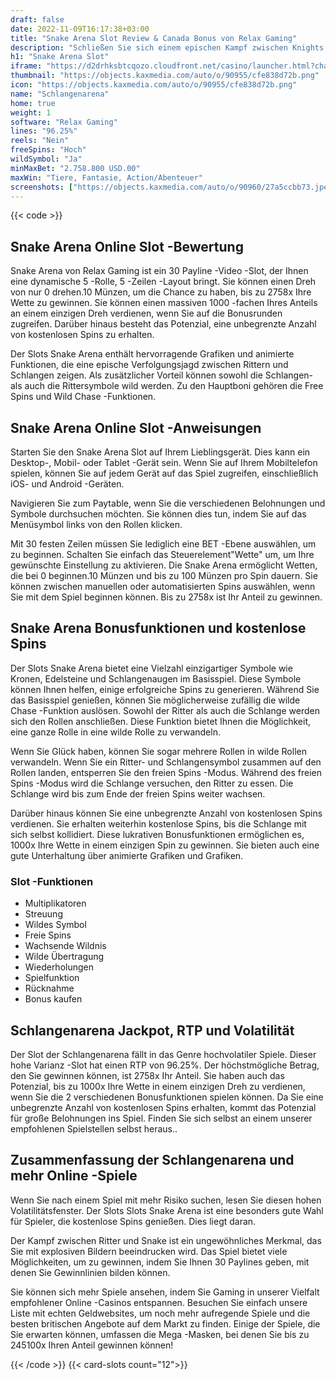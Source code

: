 ```yaml
---
draft: false
date: 2022-11-09T16:17:38+03:00
title: "Snake Arena Slot Review & Canada Bonus von Relax Gaming"
description: "Schließen Sie sich einem epischen Kampf zwischen Knights & Snakes in Snake Arena an, indem Sie Gaming entspannen. Gewinnen Sie unbegrenzte freie Spins und eine wilde Verfolgungsjagd! Lesen Sie unsere Rezension für RTP & More."
h1: "Snake Arena Slot"
iframe: "https://d2drhksbtcqozo.cloudfront.net/casino/launcher.html?channel=mobile&gameid=snakearena&moneymode=fun&jurisdiction=MT"
thumbnail: "https://objects.kaxmedia.com/auto/o/90955/cfe838d72b.png"
icon: "https://objects.kaxmedia.com/auto/o/90955/cfe838d72b.png"
name: "Schlangenarena"
home: true
weight: 1
software: "Relax Gaming"
lines: "96.25%"
reels: "Nein"
freeSpins: "Hoch"
wildSymbol: "Ja"
minMaxBet: "2.758.800 USD.00"
maxWin: "Tiere, Fantasie, Action/Abenteuer"
screenshots: ["https://objects.kaxmedia.com/auto/o/90960/27a5ccbb73.jpeg"]
---
```


{{< code >}}<h2>Snake Arena Online Slot -Bewertung</h2><p>Snake Arena von Relax Gaming ist ein 30 Payline -Video -Slot, der Ihnen eine dynamische 5 -Rolle, 5 -Zeilen -Layout bringt. Sie können einen Dreh von nur 0 drehen.10 Münzen, um die Chance zu haben, bis zu 2758x Ihre Wette zu gewinnen. Sie können einen massiven 1000 -fachen Ihres Anteils an einem einzigen Dreh verdienen, wenn Sie auf die Bonusrunden zugreifen. Darüber hinaus besteht das Potenzial, eine unbegrenzte Anzahl von kostenlosen Spins zu erhalten.</p><p>Der Slots Snake Arena enthält hervorragende Grafiken und animierte Funktionen, die eine epische Verfolgungsjagd zwischen Rittern und Schlangen zeigen. Als zusätzlicher Vorteil können sowohl die Schlangen- als auch die Rittersymbole wild werden. Zu den Hauptboni gehören die Free Spins und Wild Chase -Funktionen.</p><h2><strong>Snake Arena Online Slot -Anweisungen</strong></h2><p>Starten Sie den Snake Arena Slot auf Ihrem Lieblingsgerät. Dies kann ein Desktop-, Mobil- oder Tablet -Gerät sein. Wenn Sie auf Ihrem Mobiltelefon spielen, können Sie auf jedem Gerät auf das Spiel zugreifen, einschließlich iOS- und Android -Geräten.</p><p>Navigieren Sie zum Paytable, wenn Sie die verschiedenen Belohnungen und Symbole durchsuchen möchten. Sie können dies tun, indem Sie auf das Menüsymbol links von den Rollen klicken.</p><p>Mit 30 festen Zeilen müssen Sie lediglich eine BET -Ebene auswählen, um zu beginnen. Schalten Sie einfach das Steuerelement"Wette" um, um Ihre gewünschte Einstellung zu aktivieren. Die Snake Arena ermöglicht Wetten, die bei 0 beginnen.10 Münzen und bis zu 100 Münzen pro Spin dauern. Sie können zwischen manuellen oder automatisierten Spins auswählen, wenn Sie mit dem Spiel beginnen können. Bis zu 2758x ist Ihr Anteil zu gewinnen.</p><h2><strong>Snake Arena Bonusfunktionen und kostenlose Spins</strong></h2><p>Der Slots Snake Arena bietet eine Vielzahl einzigartiger Symbole wie Kronen, Edelsteine und Schlangenaugen im Basisspiel. Diese Symbole können Ihnen helfen, einige erfolgreiche Spins zu generieren. Während Sie das Basisspiel genießen, können Sie möglicherweise zufällig die wilde Chase -Funktion auslösen. Sowohl der Ritter als auch die Schlange werden sich den Rollen anschließen. Diese Funktion bietet Ihnen die Möglichkeit, eine ganze Rolle in eine wilde Rolle zu verwandeln.</p><p>Wenn Sie Glück haben, können Sie sogar mehrere Rollen in wilde Rollen verwandeln. Wenn Sie ein Ritter- und Schlangensymbol zusammen auf den Rollen landen, entsperren Sie den freien Spins -Modus. Während des freien Spins -Modus wird die Schlange versuchen, den Ritter zu essen. Die Schlange wird bis zum Ende der freien Spins weiter wachsen.</p><p>Darüber hinaus können Sie eine unbegrenzte Anzahl von kostenlosen Spins verdienen. Sie erhalten weiterhin kostenlose Spins, bis die Schlange mit sich selbst kollidiert. Diese lukrativen Bonusfunktionen ermöglichen es, 1000x Ihre Wette in einem einzigen Spin zu gewinnen. Sie bieten auch eine gute Unterhaltung über animierte Grafiken und Grafiken.</p><h3>
Slot -Funktionen</h3><ul>
<li></span>
Multiplikatoren</li>
<li></span>
Streuung</li>
<li></span>
Wildes Symbol</li>
<li></span>
Freie Spins</li>
<li></span>
Wachsende Wildnis</li>
<li></span>
Wilde Übertragung</li>
<li></span>
Wiederholungen</li>
<li></span>
Spielfunktion</li>
<li></span>
Rücknahme</li>
<li></span>
Bonus kaufen</li></ul><h2><strong>Schlangenarena Jackpot, RTP und Volatilität</strong></h2><p>Der Slot der Schlangenarena fällt in das Genre hochvolatiler Spiele. Dieser hohe Varianz -Slot hat einen RTP von 96.25%. Der höchstmögliche Betrag, den Sie gewinnen können, ist 2758x Ihr Anteil. Sie haben auch das Potenzial, bis zu 1000x Ihre Wette in einem einzigen Dreh zu verdienen, wenn Sie die 2 verschiedenen Bonusfunktionen spielen können. Da Sie eine unbegrenzte Anzahl von kostenlosen Spins erhalten, kommt das Potenzial für große Belohnungen ins Spiel. Finden Sie sich selbst an einem unserer empfohlenen Spielstellen selbst heraus..</p><h2><strong>Zusammenfassung der Schlangenarena und mehr Online -Spiele</strong></h2><p>Wenn Sie nach einem Spiel mit mehr Risiko suchen, lesen Sie diesen hohen Volatilitätsfenster. Der Slots Slots Snake Arena ist eine besonders gute Wahl für Spieler, die kostenlose Spins genießen. Dies liegt daran.</p><p>Der Kampf zwischen Ritter und Snake ist ein ungewöhnliches Merkmal, das Sie mit explosiven Bildern beeindrucken wird. Das Spiel bietet viele Möglichkeiten, um zu gewinnen, indem Sie Ihnen 30 Paylines geben, mit denen Sie Gewinnlinien bilden können.</p><p>Sie können sich mehr Spiele ansehen, indem Sie Gaming in unserer Vielfalt empfohlener Online -Casinos entspannen. Besuchen Sie einfach unsere Liste mit echten Geldwebsites, um noch mehr aufregende Spiele und die besten britischen Angebote auf dem Markt zu finden. Einige der Spiele, die Sie erwarten können, umfassen die Mega -Masken, bei denen Sie bis zu 245100x Ihren Anteil gewinnen können!</p>{{< /code >}}
{{< card-slots count="12">}}